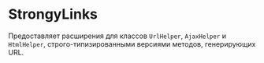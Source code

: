StrongyLinks
==============

Предоставляет расширения для классов `UrlHelper`, `AjaxHelper` и `HtmlHelper`,
строго-типизированными версиями методов, генерирующих URL.